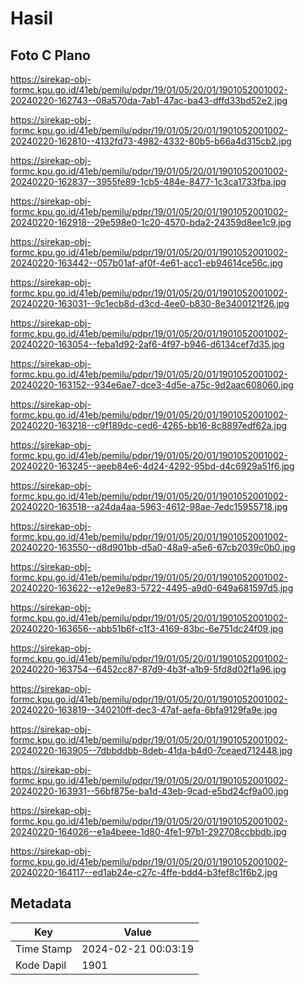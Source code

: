 # Hasil

## Foto C Plano

https://sirekap-obj-formc.kpu.go.id/41eb/pemilu/pdpr/19/01/05/20/01/1901052001002-20240220-162743--08a570da-7ab1-47ac-ba43-dffd33bd52e2.jpg

https://sirekap-obj-formc.kpu.go.id/41eb/pemilu/pdpr/19/01/05/20/01/1901052001002-20240220-162810--4132fd73-4982-4332-80b5-b66a4d315cb2.jpg

https://sirekap-obj-formc.kpu.go.id/41eb/pemilu/pdpr/19/01/05/20/01/1901052001002-20240220-162837--3955fe89-1cb5-484e-8477-1c3ca1733fba.jpg

https://sirekap-obj-formc.kpu.go.id/41eb/pemilu/pdpr/19/01/05/20/01/1901052001002-20240220-162918--29e598e0-1c20-4570-bda2-24359d8ee1c9.jpg

https://sirekap-obj-formc.kpu.go.id/41eb/pemilu/pdpr/19/01/05/20/01/1901052001002-20240220-163442--057b01af-af0f-4e61-acc1-eb94614ce56c.jpg

https://sirekap-obj-formc.kpu.go.id/41eb/pemilu/pdpr/19/01/05/20/01/1901052001002-20240220-163031--9c1ecb8d-d3cd-4ee0-b830-8e3400121f26.jpg

https://sirekap-obj-formc.kpu.go.id/41eb/pemilu/pdpr/19/01/05/20/01/1901052001002-20240220-163054--feba1d92-2af6-4f97-b946-d6134cef7d35.jpg

https://sirekap-obj-formc.kpu.go.id/41eb/pemilu/pdpr/19/01/05/20/01/1901052001002-20240220-163152--934e6ae7-dce3-4d5e-a75c-9d2aac608060.jpg

https://sirekap-obj-formc.kpu.go.id/41eb/pemilu/pdpr/19/01/05/20/01/1901052001002-20240220-163218--c9f189dc-ced6-4265-bb16-8c8897edf62a.jpg

https://sirekap-obj-formc.kpu.go.id/41eb/pemilu/pdpr/19/01/05/20/01/1901052001002-20240220-163245--aeeb84e6-4d24-4292-95bd-d4c6929a51f6.jpg

https://sirekap-obj-formc.kpu.go.id/41eb/pemilu/pdpr/19/01/05/20/01/1901052001002-20240220-163518--a24da4aa-5963-4612-98ae-7edc15955718.jpg

https://sirekap-obj-formc.kpu.go.id/41eb/pemilu/pdpr/19/01/05/20/01/1901052001002-20240220-163550--d8d901bb-d5a0-48a9-a5e6-67cb2039c0b0.jpg

https://sirekap-obj-formc.kpu.go.id/41eb/pemilu/pdpr/19/01/05/20/01/1901052001002-20240220-163622--e12e9e83-5722-4495-a9d0-649a681597d5.jpg

https://sirekap-obj-formc.kpu.go.id/41eb/pemilu/pdpr/19/01/05/20/01/1901052001002-20240220-163656--abb51b6f-c1f3-4169-83bc-6e751dc24f09.jpg

https://sirekap-obj-formc.kpu.go.id/41eb/pemilu/pdpr/19/01/05/20/01/1901052001002-20240220-163754--6452cc87-87d9-4b3f-a1b9-5fd8d02f1a96.jpg

https://sirekap-obj-formc.kpu.go.id/41eb/pemilu/pdpr/19/01/05/20/01/1901052001002-20240220-163819--340210ff-dec3-47af-aefa-6bfa9129fa9e.jpg

https://sirekap-obj-formc.kpu.go.id/41eb/pemilu/pdpr/19/01/05/20/01/1901052001002-20240220-163905--7dbbddbb-8deb-41da-b4d0-7ceaed712448.jpg

https://sirekap-obj-formc.kpu.go.id/41eb/pemilu/pdpr/19/01/05/20/01/1901052001002-20240220-163931--56bf875e-ba1d-43eb-9cad-e5bd24cf9a00.jpg

https://sirekap-obj-formc.kpu.go.id/41eb/pemilu/pdpr/19/01/05/20/01/1901052001002-20240220-164026--e1a4beee-1d80-4fe1-97b1-292708ccbbdb.jpg

https://sirekap-obj-formc.kpu.go.id/41eb/pemilu/pdpr/19/01/05/20/01/1901052001002-20240220-164117--ed1ab24e-c27c-4ffe-bdd4-b3fef8c1f6b2.jpg


## Metadata

| Key        | Value               |
| ---------- | ------------------- |
| Time Stamp | 2024-02-21 00:03:19 |
| Kode Dapil | 1901                |



